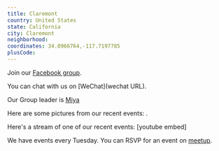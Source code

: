 ```yaml
---
title: Claremont
country: United States
state: California
city: Claremont
neighborhood: 
coordinates: 34.0966764,-117.7197785
plusCode:
---
```

Join our [Facebook group](https://www.facebook.com/groups/free.camp.code.claremont/).

You can chat with us on [WeChat](wechat URL).

Our Group leader is [Miya](freecodecamp.org/miya)

Here are some pictures from our recent events:
![]().

Here's a stream of one of our recent events:
[youtube embed]

We have events every Tuesday. You can RSVP for an event on [meetup](meetupurl).
